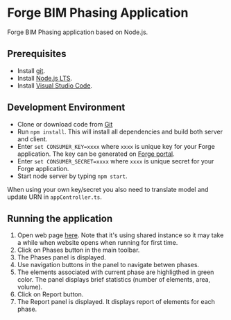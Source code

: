 # Forge BIM Phasing Application

Forge BIM Phasing application based on Node.js.

## Prerequisites
* Install [git](https://pages.git.autodesk.com/github-solutions/).
* Install [Node.js LTS](https://nodejs.org/).
* Install [Visual Studio Code](https://code.visualstudio.com/).

## Development Environment
* Clone or download code from [Git](https://git.autodesk.com/consulting-emea/forge-bim-phasing)
* Run `npm install`. This will install all dependencies and build both server and client.
* Enter `set CONSUMER_KEY=xxxx` where `xxxx` is unique key for your Forge application. The key can be generated on [Forge portal](https://developer.autodesk.com/).
* Enter `set CONSUMER_SECRET=xxxx` where `xxxx` is unique secret for your Forge application.
* Start node server by typing `npm start`.

When using your own key/secret you also need to translate model and update URN in `appController.ts`.

## Running the application
1. Open web page [here](http://forge-bim-phasing.azurewebsites.net). Note that it's using shared instance so it may take a while when website opens when running for first time.
2. Click on Phases button in the main toolbar.
3. The Phases panel is displayed.
4. Use navigation buttons in the panel to navigate betwen phases.
5. The elements associated with current phase are highligthed in green color. The panel displays brief statistics (number of elements, area, volume).
6. Click on Report button.
7. The Report panel is displayed. It displays report of elements for each phase.
